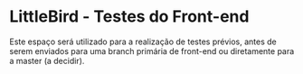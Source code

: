 # LittleBird - Testes do Front-end
Este espaço será utilizado para a realização de testes prévios, antes de serem enviados para uma branch primária de front-end ou diretamente para a master (a decidir).
